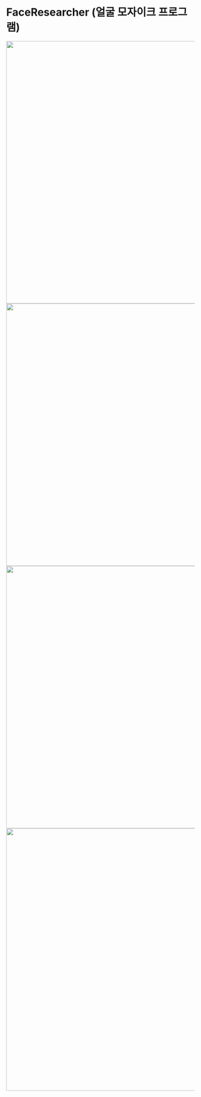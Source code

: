 FaceResearcher (얼굴 모자이크 프로그램)
=============
<img width="700" src="https://user-images.githubusercontent.com/37864097/92732719-c9493300-f3b1-11ea-85a1-ef11d8a5cf93.png">
<br/>
<img width="700" src="https://user-images.githubusercontent.com/37864097/92732725-ca7a6000-f3b1-11ea-83be-5f2234c9634f.png">
<br/>
<img width="700" src="https://user-images.githubusercontent.com/37864097/92732726-cb12f680-f3b1-11ea-8724-703f7198d6c3.png">
<br/>
<img width="700" src="https://user-images.githubusercontent.com/37864097/92732727-cb12f680-f3b1-11ea-938c-9c746a371567.png">
<br/
